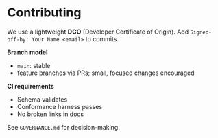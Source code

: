 # Contributing

We use a lightweight **DCO** (Developer Certificate of Origin). Add `Signed-off-by: Your Name <email>` to commits.

**Branch model**
- `main`: stable
- feature branches via PRs; small, focused changes encouraged

**CI requirements**
- Schema validates
- Conformance harness passes
- No broken links in docs

See `GOVERNANCE.md` for decision-making.
